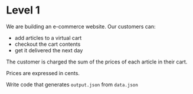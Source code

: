 ﻿# Level 1

We are building an e-commerce website. Our customers can:
  - add articles to a virtual cart
  - checkout the cart contents
  - get it delivered the next day

The customer is charged the sum of the prices of each article in their cart.

Prices are expressed in cents.

Write code that generates `output.json` from `data.json`